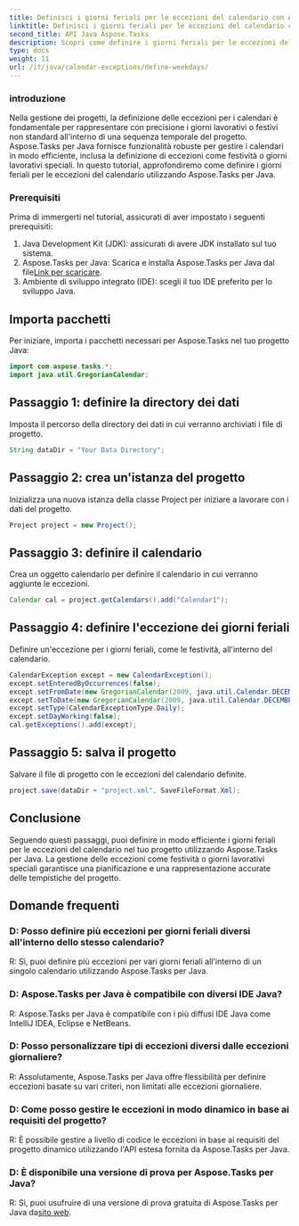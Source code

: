 ```yaml
---
title: Definisci i giorni feriali per le eccezioni del calendario con Aspose.Tasks
linktitle: Definisci i giorni feriali per le eccezioni del calendario con Aspose.Tasks
second_title: API Java Aspose.Tasks
description: Scopri come definire i giorni feriali per le eccezioni del calendario nei progetti Java utilizzando Aspose.Tasks per una pianificazione accurata del progetto.
type: docs
weight: 11
url: /it/java/calendar-exceptions/define-weekdays/
---
```

### introduzione
Nella gestione dei progetti, la definizione delle eccezioni per i calendari è fondamentale per rappresentare con precisione i giorni lavorativi o festivi non standard all'interno di una sequenza temporale del progetto. Aspose.Tasks per Java fornisce funzionalità robuste per gestire i calendari in modo efficiente, inclusa la definizione di eccezioni come festività o giorni lavorativi speciali. In questo tutorial, approfondiremo come definire i giorni feriali per le eccezioni del calendario utilizzando Aspose.Tasks per Java.
### Prerequisiti
Prima di immergerti nel tutorial, assicurati di aver impostato i seguenti prerequisiti:
1. Java Development Kit (JDK): assicurati di avere JDK installato sul tuo sistema.
2.  Aspose.Tasks per Java: Scarica e installa Aspose.Tasks per Java dal file[Link per scaricare](https://releases.aspose.com/tasks/java/).
3. Ambiente di sviluppo integrato (IDE): scegli il tuo IDE preferito per lo sviluppo Java.

## Importa pacchetti
Per iniziare, importa i pacchetti necessari per Aspose.Tasks nel tuo progetto Java:
```java
import com.aspose.tasks.*;
import java.util.GregorianCalendar;

```

## Passaggio 1: definire la directory dei dati
Imposta il percorso della directory dei dati in cui verranno archiviati i file di progetto.
```java
String dataDir = "Your Data Directory";
```
## Passaggio 2: crea un'istanza del progetto
Inizializza una nuova istanza della classe Project per iniziare a lavorare con i dati del progetto.
```java
Project project = new Project();
```
## Passaggio 3: definire il calendario
Crea un oggetto calendario per definire il calendario in cui verranno aggiunte le eccezioni.
```java
Calendar cal = project.getCalendars().add("Calendar1");
```
## Passaggio 4: definire l'eccezione dei giorni feriali
Definire un'eccezione per i giorni feriali, come le festività, all'interno del calendario.
```java
CalendarException except = new CalendarException();
except.setEnteredByOccurrences(false);
except.setFromDate(new GregorianCalendar(2009, java.util.Calendar.DECEMBER, 24, 0, 0, 0).getTime());
except.setToDate(new GregorianCalendar(2009, java.util.Calendar.DECEMBER, 31, 23, 59, 0).getTime());
except.setType(CalendarExceptionType.Daily);
except.setDayWorking(false);
cal.getExceptions().add(except);
```
## Passaggio 5: salva il progetto
Salvare il file di progetto con le eccezioni del calendario definite.
```java
project.save(dataDir + "project.xml", SaveFileFormat.Xml);
```

## Conclusione
Seguendo questi passaggi, puoi definire in modo efficiente i giorni feriali per le eccezioni del calendario nel tuo progetto utilizzando Aspose.Tasks per Java. La gestione delle eccezioni come festività o giorni lavorativi speciali garantisce una pianificazione e una rappresentazione accurate delle tempistiche del progetto.
## Domande frequenti
### D: Posso definire più eccezioni per giorni feriali diversi all'interno dello stesso calendario?
R: Sì, puoi definire più eccezioni per vari giorni feriali all'interno di un singolo calendario utilizzando Aspose.Tasks per Java.
### D: Aspose.Tasks per Java è compatibile con diversi IDE Java?
R: Aspose.Tasks per Java è compatibile con i più diffusi IDE Java come IntelliJ IDEA, Eclipse e NetBeans.
### D: Posso personalizzare tipi di eccezioni diversi dalle eccezioni giornaliere?
R: Assolutamente, Aspose.Tasks per Java offre flessibilità per definire eccezioni basate su vari criteri, non limitati alle eccezioni giornaliere.
### D: Come posso gestire le eccezioni in modo dinamico in base ai requisiti del progetto?
R: È possibile gestire a livello di codice le eccezioni in base ai requisiti del progetto dinamico utilizzando l'API estesa fornita da Aspose.Tasks per Java.
### D: È disponibile una versione di prova per Aspose.Tasks per Java?
 R: Sì, puoi usufruire di una versione di prova gratuita di Aspose.Tasks per Java da[sito web](https://releases.aspose.com/).
